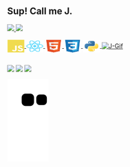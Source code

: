 ## Sup! Call me J.

<div>
  <a href="https://https://github.com/jotasoouza">
    <img height="180em" src="https://github-readme-stats.vercel.app/api?username=jotasoouza&show_icons=true&theme=github_dark&include_all_commits=true&count_private=true"/>
    <img height="180em" src="https://github-readme-stats.vercel.app/api/top-langs/?username=jotasoouza&layout=compact&lang_count=16&theme=github_dark"/>
</div>
<div style="display: inline_block"><br>
  <img align="center" alt="J-Js" height="30" width="40" src="https://raw.githubusercontent.com/devicons/devicon/master/icons/javascript/javascript-plain.svg">
  <img align="center" alt="J-React" height="30" width="40" src="https://raw.githubusercontent.com/devicons/devicon/master/icons/react/react-original.svg">
  <img align="center" alt="J-HTML" height="30" width="40" src="https://raw.githubusercontent.com/devicons/devicon/master/icons/html5/html5-original.svg">
  <img align="center" alt="J-CSS" height="30" width="40" src="https://raw.githubusercontent.com/devicons/devicon/master/icons/css3/css3-original.svg">
  <img align="center" alt="J-Python" height="30" width="40" src="https://raw.githubusercontent.com/devicons/devicon/master/icons/python/python-original.svg">
  <img align="center" alt="J-Gif" height="220" width="220" src="https://c.tenor.com/y2JXkY1pXkwAAAAM/cat-computer.gif"
</div>
  
  ##
  
<div> 
  <a href="https://instagram.com/bbbryx_" target="_blank"><img src="https://img.shields.io/badge/-Instagram-%23E4405F?style=for-the-badge&logo=instagram&logoColor=white" target="_blank"></a>
  <a href="mailto:jsoouzaa@hotmail.com"><img src="https://img.shields.io/badge/-Hotmail-%23333?style=for-the-badge&logo=hotmail&logoColor=white" target="_blank"></a>
  <a href="https://open.spotify.com/user/tzeneob3qrdc9eo8t9qs9ggan"><img src="https://img.shields.io/badge/Spotify-1ED760?&style=for-the-badge&logo=spotify&logoColor=white"
</div>
    
![Snake animation](https://github.com/jotasoouza/jotasoouza/blob/output/github-contribution-grid-snake.svg)

